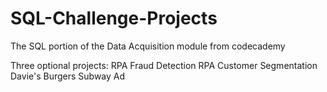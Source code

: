 # SQL-Challenge-Projects
The SQL portion of the Data Acquisition module from codecademy

Three optional projects:
RPA Fraud Detection
RPA Customer Segmentation
Davie's Burgers Subway Ad
